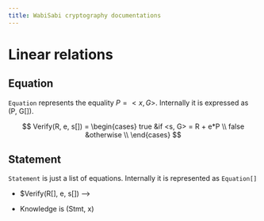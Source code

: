 ```yaml
---
title: WabiSabi cryptography documentations
---
```


# Linear relations

## Equation

`Equation` represents the equality $P = <x, G>$. Internally it is expressed as (P, G[]). 

$$
Verify(R, e, s[]) = 
\begin{cases}
    true &if <s, G> = R + e*P \\
    false &otherwise \\
\end{cases}
$$

## Statement

`Statement` is just a list of equations. Internally it is represented as `Equation[]`

* $Verify(R[], e, s[]) -->

* Knowledge is (Stmt, x)
